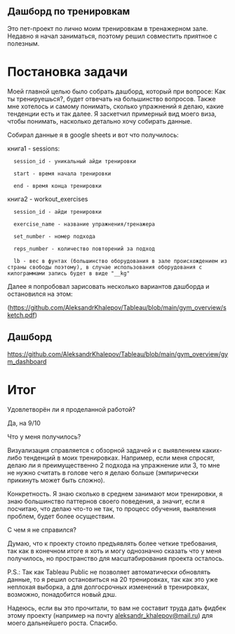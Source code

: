 ## Дашборд по тренировкам
Это пет-проект по лично моим тренировкам в тренажерном зале. Недавно я начал заниматься, поэтому решил совместить приятное с полезным.

# Постановка задачи
Моей главной целью было собрать дашборд, который при вопросе: Как ты тренируешься?, будет отвечать на большинство вопросов. 
Также мне хотелось и самому понимать, сколько упражнений я делаю, какие тенденции есть и так далее.
Я заскетчил примерный вид моего виза, чтобы понимать, насколько детально хочу собирать данные.

Собирал данные я в google sheets и вот что получилось:

  книга1 - sessions:
  
      session_id - уникальный айди тренировки
      
      start - время начала тренировки
      
      end - время конца тренировки
      
  книга2 - workout_exercises
  
      session_id - айди тренировки
      
      exercise_name - название упражнения/тренажера
      
      set_number - номер подхода
      
      reps_number - количество повторений за подход
      
      lb - вес в фунтах (большинство оборудования в зале происхождением из страны свободы поэтому), в случае использования оборудования с            килограммами запись будет в виде "__kg"

Далее я попробовал зарисовать несколько вариантов дашборда и остановился на этом:

(https://github.com/AleksandrKhalepov/Tableau/blob/main/gym_overview/sketch.pdf)

## Дашборд
https://github.com/AleksandrKhalepov/Tableau/blob/main/gym_overview/gym_dashboard

# Итог
Удовлетворён ли я проделанной работой?

Да, на 9/10

Что у меня получилось?

Визуализация справляется с обзорной задачей и с выявлением каких-либо тенденций в моих тренировках. 
Например, если меня спросят, делаю ли я преимущественно 2 подхода на упражнение или 3, то мне не нужно считать в голове чего я делаю больше (эмпирически прикинуть может быть сложно).

Конкретность. Я знаю сколько в среднем занимают мои тренировки, я знаю большинство паттернов своего поведения, а значит, если я посчитаю, что делаю что-то не так, то процесс обучения, выявления проблем, будет более осуществим.

С чем я не справился?

Думаю, что к проекту стоило предъявлять более четкие требования, так как в конечном итоге я хоть и могу однозначно сказать что у меня получилось, но пространство для масштабирования проекта осталось.

P.S.: Так как Tableau Public не позволяет автоматически обновлять данные, то я решил остановиться на 20 тренировках, так как это уже неплохая выборка, а для долгосрочных изменений в тренировках, возможно, понадобится новый дэш.

Надеюсь, если вы это прочитали, то вам не составит труда дать фидбек этому проекту (например на почту aleksandr_khalepov@mail.ru) для моего дальнейшего роста. Спасибо.
